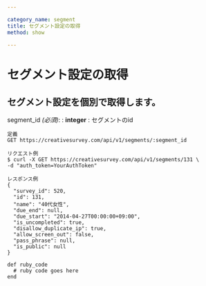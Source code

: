 ```yaml
---

category_name: segment
title: セグメント設定の取得
method: show

---
```


# セグメント設定の取得

## セグメント設定を個別で取得します。

segment_id _(必須)_:
: __integer__
: セグメントのid

~~~
定義
GET https://creativesurvey.com/api/v1/segments/:segment_id

リクエスト例
$ curl -X GET https://creativesurvey.com/api/v1/segments/131 \
-d "auth_token=YourAuthToken"

レスポンス例
{
  "survey_id": 520,
  "id": 131,
  "name": "40代女性",
  "due_end": null,
  "due_start": "2014-04-27T00:00:00+09:00",
  "is_uncompleted": true,
  "disallow_duplicate_ip": true,
  "allow_screen_out": false,
  "pass_phrase": null,
  "is_public": null
}

~~~

~~~
def ruby_code
  # ruby code goes here
end
~~~

